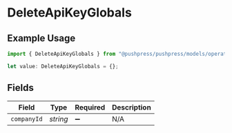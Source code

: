 # DeleteApiKeyGlobals

## Example Usage

```typescript
import { DeleteApiKeyGlobals } from "@pushpress/pushpress/models/operations";

let value: DeleteApiKeyGlobals = {};
```

## Fields

| Field              | Type               | Required           | Description        |
| ------------------ | ------------------ | ------------------ | ------------------ |
| `companyId`        | *string*           | :heavy_minus_sign: | N/A                |